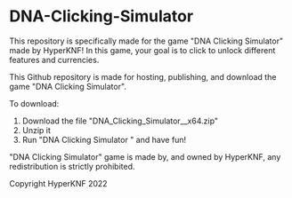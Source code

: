 # DNA-Clicking-Simulator

This repository is specifically made for the game "DNA Clicking Simulator" made by HyperKNF! In this game, your goal is to click to unlock different features and currencies.

This Github repository is made for hosting, publishing, and download the game "DNA Clicking Simulator".

To download:
1. Download the file "DNA_Clicking_Simulator_<VERSION>_x64.zip"
2. Unzip it
3. Run "DNA Clicking Simulator <VERSION>" and have fun!

"DNA Clicking Simulator" game is made by, and owned by HyperKNF, any redistribution is strictly prohibited.

Copyright HyperKNF 2022
